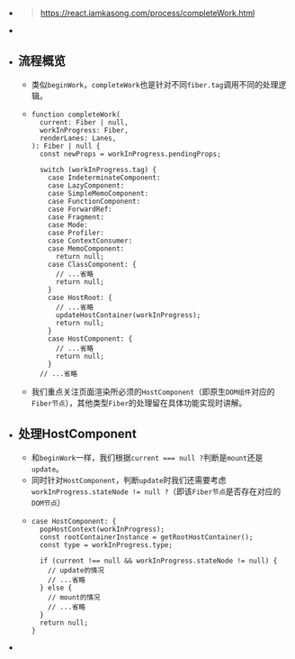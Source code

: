 - > https://react.iamkasong.com/process/completeWork.html
-
- ## 流程概览
	- 类似`beginWork`，`completeWork`也是针对不同`fiber.tag`调用不同的处理逻辑。
	- ```
	  function completeWork(
	    current: Fiber | null,
	    workInProgress: Fiber,
	    renderLanes: Lanes,
	  ): Fiber | null {
	    const newProps = workInProgress.pendingProps;
	  
	    switch (workInProgress.tag) {
	      case IndeterminateComponent:
	      case LazyComponent:
	      case SimpleMemoComponent:
	      case FunctionComponent:
	      case ForwardRef:
	      case Fragment:
	      case Mode:
	      case Profiler:
	      case ContextConsumer:
	      case MemoComponent:
	        return null;
	      case ClassComponent: {
	        // ...省略
	        return null;
	      }
	      case HostRoot: {
	        // ...省略
	        updateHostContainer(workInProgress);
	        return null;
	      }
	      case HostComponent: {
	        // ...省略
	        return null;
	      }
	    // ...省略
	  ```
	- 我们重点关注页面渲染所必须的`HostComponent`（即原生`DOM组件`对应的`Fiber节点`），其他类型`Fiber`的处理留在具体功能实现时讲解。
- ## 处理HostComponent
	- 和`beginWork`一样，我们根据`current === null ?`判断是`mount`还是`update`。
	- 同时针对`HostComponent`，判断`update`时我们还需要考虑`workInProgress.stateNode != null ?`（即该`Fiber节点`是否存在对应的`DOM节点`）
	- ```
	  case HostComponent: {
	    popHostContext(workInProgress);
	    const rootContainerInstance = getRootHostContainer();
	    const type = workInProgress.type;
	  
	    if (current !== null && workInProgress.stateNode != null) {
	      // update的情况
	      // ...省略
	    } else {
	      // mount的情况
	      // ...省略
	    }
	    return null;
	  }
	  ```
-